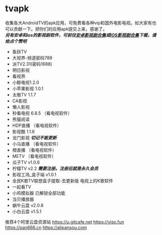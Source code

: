 # tvapk
收集各大AndroidTV的apk应用，可免费看各种vip和国外电影电视。如大家有也可以贡献一下。把你们的应用apk提交上来，感谢了。<br>
***另有安卓和ios的影视剧软件，可前往[安卓影视剧合集](https://github.com/Archmage83/Android_apk)或[IOS影视剧合集](https://github.com/Archmage83/ios_ipa)下载，请给点个赞吧***

* 鱼跃TV
* 大视界-频道密码789
* 派TV2.31(密码1688)
* 明日影视
* 看视界
* 小鲸电视1.2.0
* 小苹果影视 1.0.1
* 太极TV 1.1.7
* CA影视
* 懒人影视
* 秒看电视 6.8.5 （看电视软件）
* 熊猫阅读
* HDP直播  （看电视软件）
* 影视酷 1.1.6
* 龙门影视  ***切记不能更新***
* 小马直播 （看电视软件）
* 橙直播 （看电视软件）
* METV （看电视软件）
* 瓜子TV v1.0.6
* 柠檬TV v2.2  ***需要注册。注册后就是永久会员***
* 影视工场_盒子端 v1.0.1
* 全民K歌TV联想盒子提取-去更新版   电视上的K歌软件
* 一起看TV
* 小鸡模拟器 已解锁全部功能
* 当贝播放器
* 蜗牛云盘  v2.0.8
* 小白云盘  v1.5.1


推荐4个阿里云盘资源站
https://u.gitcafe.net
https://yiso.fun
https://pan666.cn
https://alipansou.com

